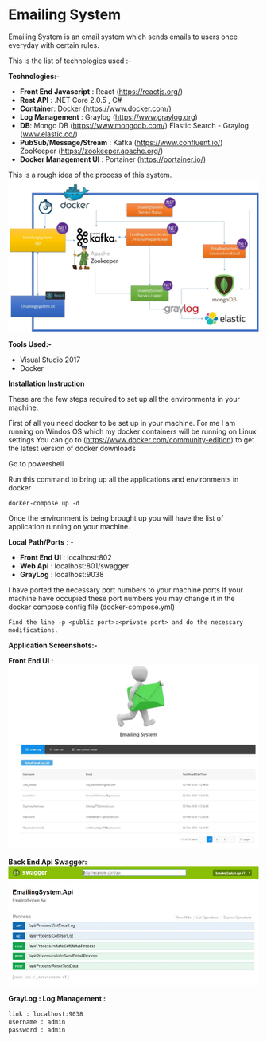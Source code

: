 # Emailing System

Emailing System is an email system which sends emails to users once everyday with certain rules.

This is the list of technologies used :- 

**Technologies:-**

- **Front End Javascript** : React (https://reactjs.org/)
- **Rest API** : .NET Core 2.0.5 , C#
- **Container**: Docker (https://www.docker.com/)
- **Log Management** : Graylog (https://www.graylog.org)
- **DB**: Mongo DB  (https://www.mongodb.com/)
      Elastic Search - Graylog  (www.elastic.co/)
- **PubSub/Message/Stream** : Kafka (https://www.confluent.io/)
                          ZooKeeper (https://zookeeper.apache.org/)
- **Docker Management UI** : Portainer (https://portainer.io/)


This is a rough idea of the process of this system.
![alt text](https://raw.githubusercontent.com/codedsphere/EmailSystem/master/Images/SystemFlow.jpg)

**Tools Used:-**
- Visual Studio 2017
- Docker

**Installation Instruction**

These are the few steps required to set up all the environments in your machine.

First of all you need docker to be set up in your machine. 
For me I am running on Windos OS which my docker containers will be running on Linux settings
You can go to (https://www.docker.com/community-edition) to get the latest version of docker downloads

Go to powershell

Run this command to bring up all the applications and environments in docker
```
docker-compose up -d
```

Once the environment is being brought up you will have the list of application running on your machine.

**Local Path/Ports** : -

- **Front End UI** : localhost:802
- **Web Api** : localhost:801/swagger
- **GrayLog** : localhost:9038

I have ported the necessary port numbers to your machine ports
If your machine have occupied these port numbers you may change it in the docker compose config file (docker-compose.yml) 

```
Find the line -p <public port>:<private port> and do the necessary modifications.
```

**Application Screenshots:-**

**Front End UI :** 
![alt text](https://raw.githubusercontent.com/codedsphere/EmailSystem/master/Images/FrontUI.JPG)

**Back End Api Swagger:** 
![alt text](https://raw.githubusercontent.com/codedsphere/EmailSystem/master/Images/BackEnd.JPG)

**GrayLog : Log Management :**  
```
link : localhost:9038 
username : admin 
password : admin
```

